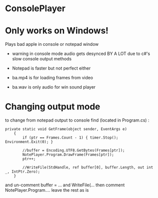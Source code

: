 # ConsolePlayer

# Only works on Windows!

Plays bad apple in console or notepad window

- warning in console mode audio gets desynced BY A LOT due to c#'s slow console output methods
- Notepad is faster but not perfect either


- ba.mp4 is for loading frames from video
- ba.wav is only audio for win sound player

# Changing output mode
to change from notepad output to console find (located in Program.cs) :

    private static void GetFrame(object sender, EventArgs e)
        {
            if (ptr == Frames.Count - 1) { timer.Stop(); Environment.Exit(0); }

            //buffer = Encoding.UTF8.GetBytes(Frames[ptr]);
            NotePlayer.Program.DrawFrame(Frames[ptr]);
            ptr++;

            //WriteFile(StdHandle, ref buffer[0], buffer.Length, out int _, IntPtr.Zero);
        }
       
  and un-comment buffer = ... and WriteFile(...
  then comment NotePlayer.Program.... 
  leave the rest as is
